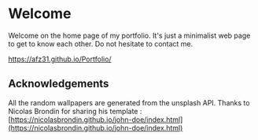 # Welcome
Welcome on the home page of my portfolio. It's just a minimalist web page to get to know each other. Do not hesitate to contact me.

https://afz31.github.io/Portfolio/

## Acknowledgements
All the random wallpapers are generated from the unsplash API.
Thanks to Nicolas Brondin for sharing his template : [https://nicolasbrondin.github.io/john-doe/index.html](https://nicolasbrondin.github.io/john-doe/index.html)
